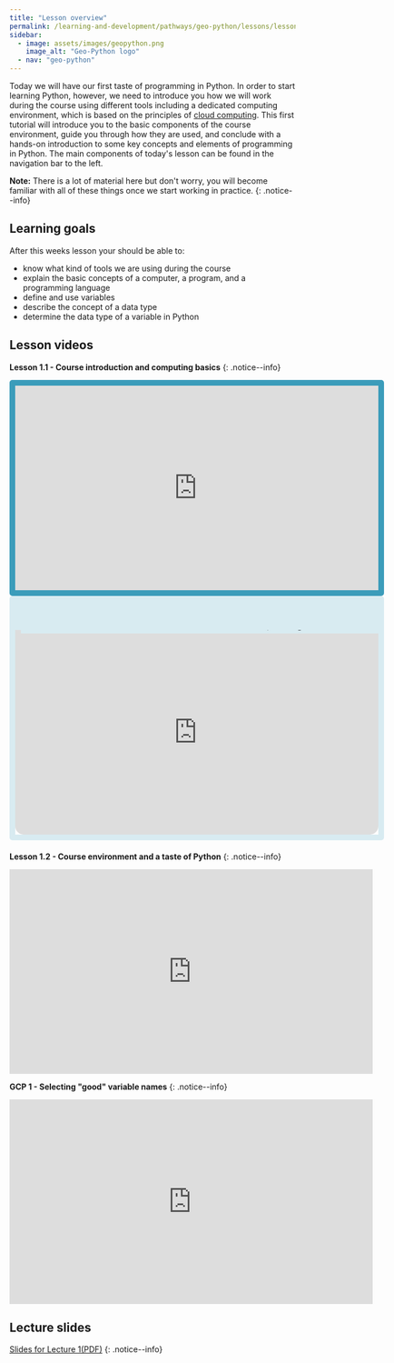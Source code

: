 ```yaml
---
title: "Lesson overview"
permalink: /learning-and-development/pathways/geo-python/lessons/lesson-1/overview/
sidebar:
  - image: assets/images/geopython.png
    image_alt: "Geo-Python logo"
  - nav: "geo-python"
---
```



Today we will have our first taste of programming in Python. In order to
start learning Python, however, we need to introduce you how we will
work during the course using different tools including a dedicated
computing environment, which is based on the principles of [cloud
computing](https://en.wikipedia.org/wiki/Cloud_computing). This first
tutorial will introduce you to the basic components of the course
environment, guide you through how they are used, and conclude with a
hands-on introduction to some key concepts and elements of programming
in Python. The main components of today's lesson can be found in the
navigation bar to the left.

**Note:** There is a lot of material here but don't worry, you will become
familiar with all of these things once we start working in practice.
{: .notice--info}

## Learning goals

After this weeks lesson your should be able to:

-   know what kind of tools we are using during the course
-   explain the basic concepts of a computer, a program, and a
    programming language
-   define and use variables
-   describe the concept of a data type
-   determine the data type of a variable in Python

## Lesson videos

**Lesson 1.1 - Course introduction and computing basics**
{: .notice--info}
<iframe
  width="640"
  height="360"
  src="https://www.youtube.com/embed/LoJrk3a4x88"
  frameborder="0"
  allowfullscreen
  style="border: 10px solid #3b9cba; border-radius: 5px; overflow: hidden;">
</iframe>

<div style="border: 10px solid #d8ebf1; border-top-width: 60px; border-radius: 5px; width: 640px; padding: 0; overflow: hidden; position: relative; margin-bottom: 20px;">
  <div style="position: absolute; top: -30px; left: 10px; width: calc(100% - 20px); background-color: #d8ebf1; color: black; padding: 5px; text-align: left; font-size: 22px;">
    Lesson 1.1 - Course introduction and computing basics
  </div>
  <iframe 
    width="640" 
    height="360" 
    src="https://www.youtube.com/embed/LoJrk3a4x88" 
    frameborder="0" 
    allowfullscreen 
    style="border: none; border-radius: 0 0 15px 15px;">
  </iframe>
</div>

**Lesson 1.2 - Course environment and a taste of Python**
{: .notice--info}
<iframe
  width="640" 
  height="360" 
  src="https://www.youtube.com/embed/MD0LteTpJNA" 
  frameborder="0" 
  allowfullscreen>
</iframe>


**GCP 1 - Selecting \"good\" variable names**
{: .notice--info}
<iframe
  width="640"
  height="360"
  src="https://www.youtube.com/embed/G0FZkgbQYGg"
  frameborder="0"
  allowfullscreen>
</iframe>


## Lecture slides

[Slides for Lecture 1(PDF)](../../assets/01-Computers-and-programs.pdf)
{: .notice--info}
